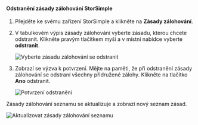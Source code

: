 
<!--author=alkohli last changed: 01/02/17-->

#### <a name="to-delete-a-storsimple-backup-policy"></a>Odstranění zásady zálohování StorSimple

1. Přejděte ke svému zařízení StorSimple a klikněte na **Zásady zálohování**.

2. V tabulkovém výpis zásady zálohování vyberte zásadu, kterou chcete odstranit. Klikněte pravým tlačítkem myši a v místní nabídce vyberte **odstranit**.

    ![Vyberte zásadu zálohování se odstranit](./media/storsimple-8000-delete-backup-policy/deletebupol1.png)

3. Zobrazí se výzva k potvrzení. Mějte na paměti, že při odstranění zásady zálohování se odstraní všechny přidružené zálohy. Klikněte na tlačítko **Ano** odstranit.

    ![Potvrzení odstranění](./media/storsimple-8000-delete-backup-policy/deletebupol2.png)

Zásady zálohování seznamu se aktualizuje a zobrazí nový seznam zásad.

![Aktualizovat zásady zálohování seznamu](./media/storsimple-8000-delete-backup-policy/deletebupol5.png)